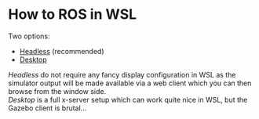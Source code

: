 # How to ROS in WSL

Two options:
- [Headless](./headless.md) (recommended)
- [Desktop](./desktop.md)

_Headless_ do not require any fancy display configuration in WSL as the simulator output will be made available via a web client which you can then browse from the window side.  
_Desktop_ is a full x-server setup which can work quite nice in WSL, but the Gazebo client is brutal...
